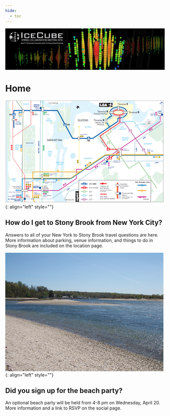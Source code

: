 ```yaml
---
hide:
  - toc
---
```


![2016 Spring Collaboration Meeting](slider_NY_update.png)


# Home


![ ](Screen%20Shot%202016-04-05%20at%2010.34.41%20AM.png){: align="left" style=""}

## How do I get to Stony Brook from New York City?

Answers to all of your New York to Stony Brook travel questions are here.  More information about parking, venue information, and things to do in Stony Brook are included on the location page.  



![ ](495168799_6cacb9aea5.jpg){: align="left" style=""}
 
## Did you sign up for the beach party?

An optional beach party will be held from 4-8 pm on Wednesday, April 20. More information and a link to RSVP on the social page. 